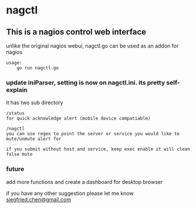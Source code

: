 # nagctl

## This is a nagios control web interface

unlike the original nagios webui, nagctl.go can be used as an addon for nagios

```
usage:
	go run nagctl.go
```

### update iniParser, setting is now on nagctl.ini. its pretty self-explain

it has two sub directory

```
/status
for quick acknowledge alert (mobile device compatiable)

/nagctl
you can use regex to point the server or service you would like to mute/unmute alert for

if you submit without host and service, keep exec enable it will clean false mute
```

### future

add more functions and create a dashboard for desktop browser

if you have any other suggestion please let me know
siegfried.chen@gmail.com
